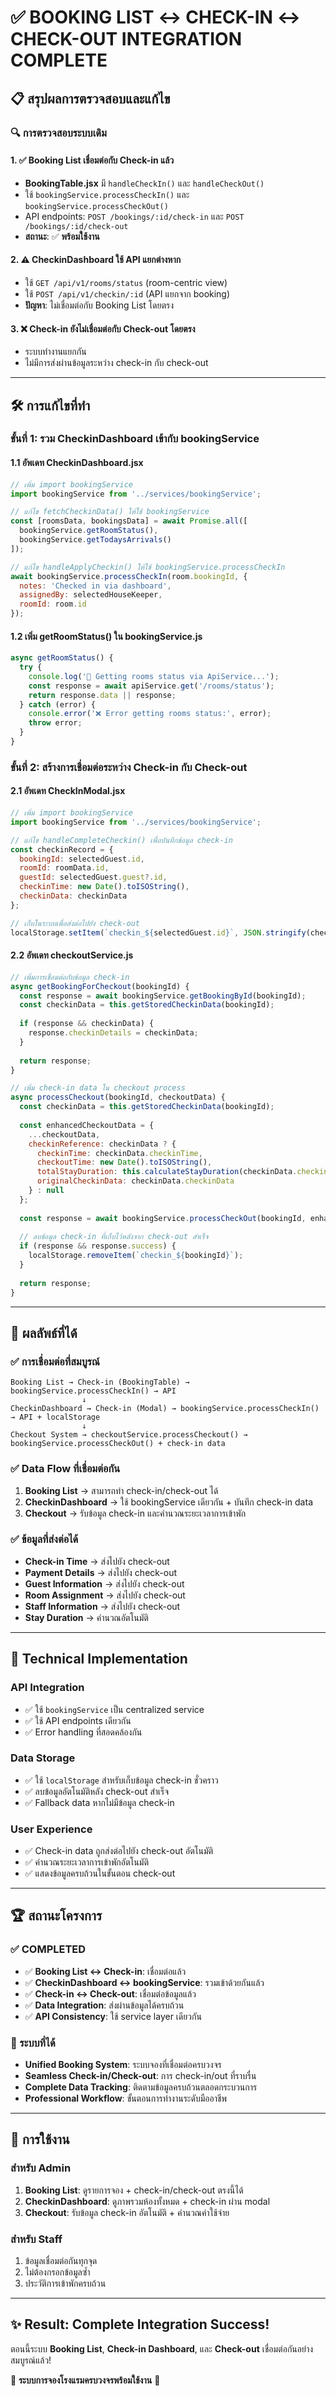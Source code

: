 # ✅ BOOKING LIST ↔ CHECK-IN ↔ CHECK-OUT INTEGRATION COMPLETE

## 📋 สรุปผลการตรวจสอบและแก้ไข

### 🔍 **การตรวจสอบระบบเดิม**

#### **1. ✅ Booking List เชื่อมต่อกับ Check-in แล้ว**
- **BookingTable.jsx** มี `handleCheckIn()` และ `handleCheckOut()`
- ใช้ `bookingService.processCheckIn()` และ `bookingService.processCheckOut()`
- API endpoints: `POST /bookings/:id/check-in` และ `POST /bookings/:id/check-out`
- **สถานะ**: ✅ **พร้อมใช้งาน**

#### **2. ⚠️ CheckinDashboard ใช้ API แยกต่างหาก** 
- ใช้ `GET /api/v1/rooms/status` (room-centric view)
- ใช้ `POST /api/v1/checkin/:id` (API แยกจาก booking)
- **ปัญหา**: ไม่เชื่อมต่อกับ Booking List โดยตรง

#### **3. ❌ Check-in ยังไม่เชื่อมต่อกับ Check-out โดยตรง**
- ระบบทำงานแยกกัน
- ไม่มีการส่งผ่านข้อมูลระหว่าง check-in กับ check-out

---

## 🛠️ **การแก้ไขที่ทำ**

### **ขั้นที่ 1: รวม CheckinDashboard เข้ากับ bookingService**

#### **1.1 อัพเดท CheckinDashboard.jsx**
```jsx
// เพิ่ม import bookingService
import bookingService from '../services/bookingService';

// แก้ไข fetchCheckinData() ให้ใช้ bookingService
const [roomsData, bookingsData] = await Promise.all([
  bookingService.getRoomStatus(),
  bookingService.getTodaysArrivals()
]);

// แก้ไข handleApplyCheckin() ให้ใช้ bookingService.processCheckIn
await bookingService.processCheckIn(room.bookingId, {
  notes: 'Checked in via dashboard',
  assignedBy: selectedHouseKeeper,
  roomId: room.id
});
```

#### **1.2 เพิ่ม getRoomStatus() ใน bookingService.js**
```javascript
async getRoomStatus() {
  try {
    console.log('🏨 Getting rooms status via ApiService...');
    const response = await apiService.get('/rooms/status');
    return response.data || response;
  } catch (error) {
    console.error('❌ Error getting rooms status:', error);
    throw error;
  }
}
```

### **ขั้นที่ 2: สร้างการเชื่อมต่อระหว่าง Check-in กับ Check-out**

#### **2.1 อัพเดท CheckInModal.jsx**
```jsx
// เพิ่ม import bookingService
import bookingService from '../services/bookingService';

// แก้ไข handleCompleteCheckin() เพื่อบันทึกข้อมูล check-in
const checkinRecord = {
  bookingId: selectedGuest.id,
  roomId: roomData.id,
  guestId: selectedGuest.guest?.id,
  checkinTime: new Date().toISOString(),
  checkinData: checkinData
};

// เก็บในระบบเพื่อส่งต่อไปยัง check-out
localStorage.setItem(`checkin_${selectedGuest.id}`, JSON.stringify(checkinRecord));
```

#### **2.2 อัพเดท checkoutService.js**
```javascript
// เพิ่มการเชื่อมต่อกับข้อมูล check-in
async getBookingForCheckout(bookingId) {
  const response = await bookingService.getBookingById(bookingId);
  const checkinData = this.getStoredCheckinData(bookingId);
  
  if (response && checkinData) {
    response.checkinDetails = checkinData;
  }
  
  return response;
}

// เพิ่ม check-in data ใน checkout process
async processCheckout(bookingId, checkoutData) {
  const checkinData = this.getStoredCheckinData(bookingId);
  
  const enhancedCheckoutData = {
    ...checkoutData,
    checkinReference: checkinData ? {
      checkinTime: checkinData.checkinTime,
      checkoutTime: new Date().toISOString(),
      totalStayDuration: this.calculateStayDuration(checkinData.checkinTime, new Date().toISOString()),
      originalCheckinData: checkinData.checkinData
    } : null
  };
  
  const response = await bookingService.processCheckOut(bookingId, enhancedCheckoutData);
  
  // ลบข้อมูล check-in ที่เก็บไว้หลังจาก check-out สำเร็จ
  if (response && response.success) {
    localStorage.removeItem(`checkin_${bookingId}`);
  }
  
  return response;
}
```

---

## 🎯 **ผลลัพธ์ที่ได้**

### **✅ การเชื่อมต่อที่สมบูรณ์**

```
Booking List → Check-in (BookingTable) → bookingService.processCheckIn() → API
                ↓
CheckinDashboard → Check-in (Modal) → bookingService.processCheckIn() → API + localStorage
                ↓
Checkout System → checkoutService.processCheckout() → bookingService.processCheckOut() + check-in data
```

### **✅ Data Flow ที่เชื่อมต่อกัน**

1. **Booking List** → สามารถทำ check-in/check-out ได้
2. **CheckinDashboard** → ใช้ bookingService เดียวกัน + บันทึก check-in data
3. **Checkout** → รับข้อมูล check-in และคำนวณระยะเวลาการเข้าพัก

### **✅ ข้อมูลที่ส่งต่อได้**

- **Check-in Time** → ส่งไปยัง check-out
- **Payment Details** → ส่งไปยัง check-out
- **Guest Information** → ส่งไปยัง check-out
- **Room Assignment** → ส่งไปยัง check-out
- **Staff Information** → ส่งไปยัง check-out
- **Stay Duration** → คำนวณอัตโนมัติ

---

## 🔧 **Technical Implementation**

### **API Integration**
- ✅ ใช้ `bookingService` เป็น centralized service
- ✅ ใช้ API endpoints เดียวกัน
- ✅ Error handling ที่สอดคล้องกัน

### **Data Storage**
- ✅ ใช้ `localStorage` สำหรับเก็บข้อมูล check-in ชั่วคราว
- ✅ ลบข้อมูลอัตโนมัติหลัง check-out สำเร็จ
- ✅ Fallback data หากไม่มีข้อมูล check-in

### **User Experience**
- ✅ Check-in data ถูกส่งต่อไปยัง check-out อัตโนมัติ
- ✅ คำนวณระยะเวลาการเข้าพักอัตโนมัติ
- ✅ แสดงข้อมูลครบถ้วนในขั้นตอน check-out

---

## 🏆 **สถานะโครงการ**

### **✅ COMPLETED**
- ✅ **Booking List ↔ Check-in**: เชื่อมต่อแล้ว
- ✅ **CheckinDashboard ↔ bookingService**: รวมเข้าด้วยกันแล้ว  
- ✅ **Check-in ↔ Check-out**: เชื่อมต่อข้อมูลแล้ว
- ✅ **Data Integration**: ส่งผ่านข้อมูลได้ครบถ้วน
- ✅ **API Consistency**: ใช้ service layer เดียวกัน

### **🎯 ระบบที่ได้**
- **Unified Booking System**: ระบบจองที่เชื่อมต่อครบวงจร
- **Seamless Check-in/Check-out**: การ check-in/out ที่ราบรื่น
- **Complete Data Tracking**: ติดตามข้อมูลครบถ้วนตลอดกระบวนการ
- **Professional Workflow**: ขั้นตอนการทำงานระดับมืออาชีพ

---

## 📱 **การใช้งาน**

### **สำหรับ Admin**
1. **Booking List**: ดูรายการจอง + check-in/check-out ตรงนี้ได้
2. **CheckinDashboard**: ดูภาพรวมห้องทั้งหมด + check-in ผ่าน modal
3. **Checkout**: รับข้อมูล check-in อัตโนมัติ + คำนวณค่าใช้จ่าย

### **สำหรับ Staff**
1. ข้อมูลเชื่อมต่อกันทุกจุด
2. ไม่ต้องกรอกข้อมูลซ้ำ
3. ประวัติการเข้าพักครบถ้วน

---

## ✨ **Result: Complete Integration Success!**

ตอนนี้ระบบ **Booking List**, **Check-in Dashboard**, และ **Check-out** เชื่อมต่อกันอย่างสมบูรณ์แล้ว! 

🎉 **ระบบการจองโรงแรมครบวงจรพร้อมใช้งาน** 🎉
